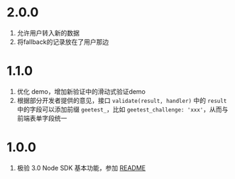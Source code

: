 # 2.0.0

1. 允许用户转入新的数据
2. 将fallback的记录放在了用户那边

# 1.1.0

1. 优化 demo，增加新验证中的滑动式验证demo
2. 根据部分开发者提供的意见，接口 `validate(result, handler)` 中的 `result` 中的字段可以添加前缀 `geetest_`，比如 `geetest_challenge: 'xxx'`，从而与前端表单字段统一
 
# 1.0.0

1. 极验 3.0 Node SDK 基本功能，参加 [README](README.md)
